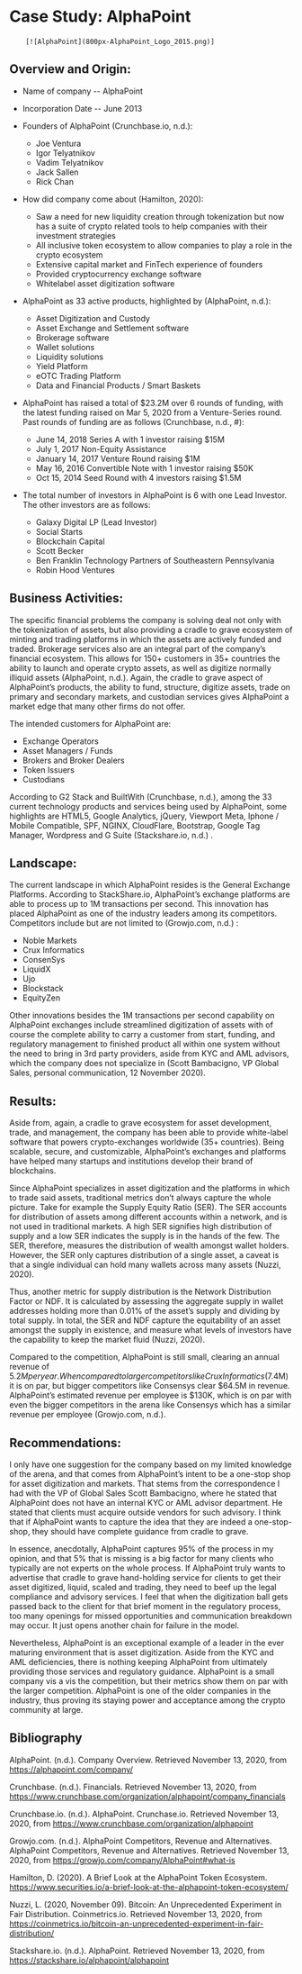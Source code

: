# Case Study: AlphaPoint
        [![AlphaPoint](800px-AlphaPoint_Logo_2015.png)]

## Overview and Origin:

* Name of company -- AlphaPoint

* Incorporation Date -- June 2013

* Founders of AlphaPoint (Crunchbase.io, n.d.):

  * Joe Ventura
  * Igor Telyatnikov
  * Vadim Telyatnikov
  * Jack Sallen
  * Rick Chan

* How did company come about (Hamilton, 2020):

  * Saw a need for new liquidity creation through tokenization but now has a suite of crypto related tools to help companies with their investment strategies 
  * All inclusive token ecosystem to allow companies to play a role in the crypto ecosystem
  * Extensive capital market and FinTech experience of founders
  * Provided cryptocurrency exchange software
  * Whitelabel asset digitization software

* AlphaPoint as 33 active products, highlighted by (AlphaPoint, n.d.):

  * Asset Digitization and Custody
  * Asset Exchange and Settlement software
  * Brokerage software
  * Wallet solutions
  * Liquidity solutions
  * Yield Platform
  * eOTC Trading Platform
  * Data and Financial Products / Smart Baskets

* AlphaPoint has raised a total of $23.2M over 6 rounds of funding, with the latest funding raised on Mar 5, 2020 from a Venture-Series round. Past rounds of funding are as follows (Crunchbase, n.d., #): 

  * June 14, 2018 Series A with 1 investor raising $15M
  * July 1, 2017 Non-Equity Assistance
  * January 14, 2017 Venture Round raising $1M
  * May 16, 2016 Convertible Note with 1 investor raising $50K
  * Oct 15, 2014 Seed Round with 4 investors raising $1.5M

* The total number of investors in AlphaPoint is 6 with one Lead Investor. The other investors are as follows:

  * Galaxy Digital LP (Lead Investor)
  * Social Starts
  * Blockchain Capital
  * Scott Becker
  * Ben Franklin Technology Partners of Southeastern Pennsylvania
  * Robin Hood Ventures

## Business Activities:

The specific financial problems the company is solving deal not only with the tokenization of assets, but also providing a cradle to grave ecosystem of minting and trading platforms in which the assets are actively funded and traded. Brokerage services also are an integral part of the company’s financial ecosystem. This allows for 150+ customers in 35+ countries the ability to launch and operate crypto assets, as well as digitize normally illiquid assets (AlphaPoint, n.d.). Again, the cradle to grave aspect of AlphaPoint’s products, the ability to fund, structure, digitize assets, trade on primary and secondary markets, and custodian services gives AlphaPoint a market edge that many other firms do not offer.

The intended customers for AlphaPoint are:

  * Exchange Operators
  * Asset Managers / Funds
  * Brokers and Broker Dealers
  * Token Issuers
  * Custodians

According to G2 Stack and BuiltWith (Crunchbase, n.d.), among the 33 current technology products and services being used by AlphaPoint, some highlights are HTML5, Google Analytics, jQuery, Viewport Meta, Iphone / Mobile Compatible, SPF, NGINX, CloudFlare, Bootstrap, Google Tag Manager, Wordpress and G Suite (Stackshare.io, n.d.) .

## Landscape:

The current landscape in which AlphaPoint resides is the General Exchange Platforms. According to StackShare.io, AlphaPoint’s exchange platforms are able to process up to 1M transactions per second. This innovation has placed AlphaPoint as one of the industry leaders among its competitors. Competitors include but are not limited to (Growjo.com, n.d.) :

 * Noble Markets
 * Crux Informatics
 * ConsenSys
 * LiquidX
 * Ujo
 * Blockstack
 * EquityZen

Other innovations besides the 1M transactions per second capability on AlphaPoint exchanges include streamlined digitization of assets with of course the complete ability to carry a customer from start, funding, and regulatory management to finished product all within one system without the need to bring in 3rd party providers, aside from KYC and AML advisors, which the company does not specialize in (Scott Bambacigno, VP Global Sales, personal communication, 12 November 2020).

## Results:

Aside from, again, a cradle to grave ecosystem for asset development, trade, and management, the company has been able to provide white-label software that powers crypto-exchanges worldwide (35+ countries). Being scalable, secure, and customizable, AlphaPoint’s exchanges and platforms have helped many startups and institutions develop their brand of blockchains.

Since AlphaPoint specializes in asset digitization and the platforms in which to trade said assets, traditional metrics don’t always capture the whole picture. Take for example the Supply Equity Ratio (SER). The SER accounts for distribution of assets among different accounts within a network, and is not used in traditional markets. A high SER signifies high distribution of supply and a low SER indicates the supply is in the hands of the few. The SER, therefore, measures the distribution of wealth amongst wallet holders. However, the SER only captures distribution of a single asset, a caveat is that a single individual can hold many wallets across many assets (Nuzzi, 2020).

Thus, another metric for supply distribution is the Network Distribution Factor or NDF. It is calculated by assessing the aggregate supply in wallet addresses holding more than 0.01% of the asset’s supply and dividing by total supply. In total, the SER and NDF capture the equitability of an asset amongst the supply in existence, and measure what levels of investors have the capability to keep the market fluid (Nuzzi, 2020).

Compared to the competition, AlphaPoint is still small, clearing an annual revenue of $5.2M per year. When compared to larger competitors like Crux Informatics ($7.4M) it is on par, but bigger competitors like Consensys clear $64.5M in revenue. AlphaPoint’s estimated revenue per employee is $130K, which is on par with even the bigger competitors in the arena like Consensys which has a similar revenue per employee (Growjo.com, n.d.).

## Recommendations:

I only have one suggestion for the company based on my limited knowledge of the arena, and that comes from AlphaPoint’s intent to be a one-stop shop for asset digitization and markets. That stems from the correspondence I had with the VP of Global Sales Scott Bambacigno, where he stated that AlphaPoint does not have an internal KYC or AML advisor department. He stated that clients must acquire outside vendors for such advisory. I think that if AlphaPoint wants to capture the idea that they are indeed a one-stop-shop, they should have complete guidance from cradle to grave. 

In essence, anecdotally, AlphaPoint captures 95% of the process in my opinion, and that 5% that is missing is a big factor for many clients who typically are not experts on the whole process. If AlphaPoint truly wants to advertise that cradle to grave hand-holding service for clients to get their asset digitized, liquid, scaled and trading, they need to beef up the legal compliance and advisory services. I feel that when the digitization ball gets passed back to the client for that brief moment in the regulatory process, too many openings for missed opportunities and communication breakdown may occur. It just opens another chain for failure in the model.

Nevertheless, AlphaPoint is an exceptional example of a leader in the ever maturing environment that is asset digitization. Aside from the KYC and AML deficiencies, there is nothing keeping AlphaPoint from ultimately providing those services and regulatory guidance. AlphaPoint is a small company vis a vis the competition, but their metrics show them on par with the larger competition. AlphaPoint is one of the older companies in the industry, thus proving its staying power and acceptance among the crypto community at large.




## Bibliography

AlphaPoint. (n.d.). Company Overview. Retrieved November 13, 2020, from https://alphapoint.com/company/

Crunchbase. (n.d.). Financials. Retrieved November 13, 2020, from https://www.crunchbase.com/organization/alphapoint/company_financials

Crunchbase.io. (n.d.). AlphaPoint. Crunchase.io. Retrieved November 13, 2020, from https://www.crunchbase.com/organization/alphapoint

Growjo.com. (n.d.). AlphaPoint Competitors, Revenue and Alternatives. AlphaPoint Competitors, Revenue and Alternatives. Retrieved November 13, 2020, from https://growjo.com/company/AlphaPoint#what-is

Hamilton, D. (2020). A Brief Look at the AlphaPoint Token Ecosystem. https://www.securities.io/a-brief-look-at-the-alphapoint-token-ecosystem/

Nuzzi, L. (2020, November 09). Bitcoin: An Unprecedented Experiment in Fair Distribution. Coinmetrics.io. Retrieved November 13, 2020, from https://coinmetrics.io/bitcoin-an-unprecedented-experiment-in-fair-distribution/

Stackshare.io. (n.d.). AlphaPoint. Retrieved November 13, 2020, from https://stackshare.io/alphapoint/alphapoint
